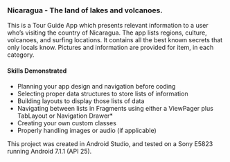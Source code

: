 ### Nicaragua - The land of lakes and volcanoes.

This is a Tour Guide App which presents relevant information to a user who’s visiting the country of Nicaragua. The app lists regions, culture, volcanoes, and surfing locations. It contains all the best known secrets that only locals know. Pictures and information are provided for item, in each category.

#### Skills Demonstrated

- Planning your app design and navigation before coding
- Selecting proper data structures to store lists of information
- Building layouts to display those lists of data
- Navigating between lists in Fragments using either a ViewPager plus TabLayout or Navigation Drawer*
- Creating your own custom classes
- Properly handling images or audio (if applicable)

This project was created in Android Studio, and tested on a Sony E5823 running Android 7.1.1 (API 25).
